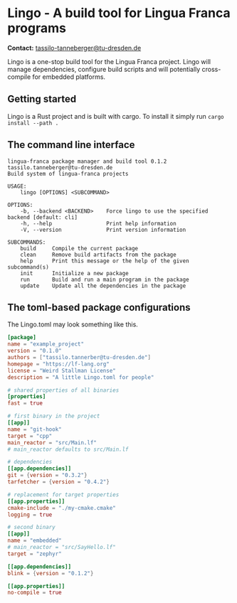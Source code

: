 # Lingo - A build tool for Lingua Franca programs
**Contact:** <tassilo-tanneberger@tu-dresden.de>

Lingo is a one-stop build tool for the Lingua Franca project. 
Lingo will manage dependencies, configure build scripts and will potentially cross-compile for embedded platforms.


## Getting started
Lingo is a Rust project and is built with cargo. To install it simply run
`cargo install --path .`

## The command line interface

```
lingua-franca package manager and build tool 0.1.2
tassilo.tanneberger@tu-dresden.de
Build system of lingua-franca projects

USAGE:
    lingo [OPTIONS] <SUBCOMMAND>

OPTIONS:
    -b, --backend <BACKEND>    Force lingo to use the specified backend [default: cli]
    -h, --help                 Print help information
    -V, --version              Print version information

SUBCOMMANDS:
    build     Compile the current package
    clean     Remove build artifacts from the package
    help      Print this message or the help of the given subcommand(s)
    init      Initialize a new package
    run       Build and run a main program in the package
    update    Update all the dependencies in the package
```

## The toml-based package configurations
The Lingo.toml may look something like this.

```toml
[package]
name = "example_project"
version = "0.1.0"
authors = ["tassilo.tannerber@tu-dresden.de"]
homepage = "https://lf-lang.org"
license = "Weird Stallman License"
description = "A little Lingo.toml for people"

# shared properties of all binaries
[properties]
fast = true

# first binary in the project
[[app]]
name = "git-hook"
target = "cpp"
main_reactor = "src/Main.lf"
# main_reactor defaults to src/Main.lf

# dependencies
[[app.dependencies]]
git = {version = "0.3.2"}
tarfetcher = {version = "0.4.2"}

# replacement for target properties
[[app.properties]]
cmake-include = "./my-cmake.cmake"
logging = true

# second binary
[[app]]
name = "embedded"
# main_reactor = "src/SayHello.lf"
target = "zephyr"

[[app.dependencies]]
blink = {version = "0.1.2"}

[[app.properties]]
no-compile = true
```
